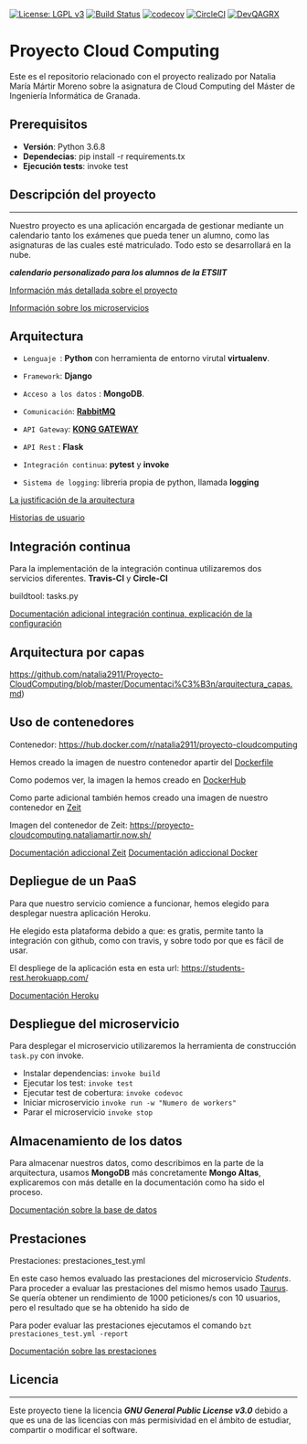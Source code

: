 [![License: LGPL v3](https://img.shields.io/badge/License-LGPL%20v3-blue.svg)](https://www.gnu.org/licenses/lgpl-3.0)
[![Build Status](https://travis-ci.com/natalia2911/Proyecto-CloudComputing.svg?branch=master)](https://travis-ci.com/natalia2911/Proyecto-CloudComputing)
[![codecov](https://codecov.io/gh/natalia2911/Proyecto-CloudComputing/branch/master/graph/badge.svg)](https://codecov.io/gh/natalia2911/Proyecto-CloudComputing)
[![CircleCI](https://circleci.com/gh/natalia2911/Proyecto-CloudComputing.svg?style=svg)](https://circleci.com/gh/natalia2911/Proyecto-CloudComputing)
[![DevQAGRX](https://img.shields.io/badge/DevQAGRX-blueviolet?style=for-the-badge&logo=Git)](https://github.com/JJ/curso-tdd)
# Proyecto Cloud Computing


Este es el repositorio relacionado con el proyecto realizado por Natalia María Mártir Moreno sobre la asignatura de Cloud Computing del Máster de Ingeniería Informática de Granada.

## Prerequisitos

- **Versión**: Python 3.6.8
- **Dependecias**: pip install -r requirements.tx
- **Ejecución tests**: invoke test

## Descripción del proyecto
--- 
Nuestro proyecto es una aplicación encargada de gestionar mediante un calendario tanto los exámenes que pueda tener un alumno, como las asignaturas de las cuales esté matriculado. Todo esto se desarrollará en la nube.

***calendario personalizado para los alumnos de la ETSIIT***

[Información más detallada sobre el proyecto](https://github.com/natalia2911/Proyecto-CloudComputing/blob/master/Documentación/DescripcionProyecto.md)


[Información sobre los microservicios](https://github.com/natalia2911/Proyecto-CloudComputing/blob/master/Documentación/microservicios.md)


## Arquitectura

- `Lenguaje `: **Python** con herramienta de entorno virutal **virtualenv**.

- `Framework`:  **Django** 

- `Acceso a los datos` : **MongoDB**.

- `Comunicación`:  **[RabbitMQ](https://www.rabbitmq.com/)**

- `API Gateway`: **[KONG GATEWAY](https://konghq.com/kong/)** 

- `API Rest` : **Flask** 

- `Integración continua`: **pytest** y **invoke** 

- `Sistema de logging`:  libreria propia de python, llamada **logging**


[La justificación de la arquitectura](https://github.com/natalia2911/Proyecto-CloudComputing/blob/master/Documentación/arquitectura_descrip.md)

[Historias de usuario](https://github.com/natalia2911/Proyecto-CloudComputing/blob/master/Documentación/historias_usuario.md)


## Integración continua

Para la implementación de la integración continua utilizaremos dos servicios diferentes. **Travis-CI** y **Circle-CI**

buildtool: tasks.py

[Documentación adicional integración continua, explicación de la configuración](https://github.com/natalia2911/Proyecto-CloudComputing/blob/master/Documentaci%C3%B3n/integracion_continua.md)

## Arquitectura por capas

https://github.com/natalia2911/Proyecto-CloudComputing/blob/master/Documentaci%C3%B3n/arquitectura_capas.md)

## Uso de contenedores

Contenedor: https://hub.docker.com/r/natalia2911/proyecto-cloudcomputing

Hemos creado la imagen de nuestro contenedor apartir del [Dockerfile](https://github.com/natalia2911/Proyecto-CloudComputing/blob/master/Dockerfile)

Como podemos ver, la imagen la hemos creado en [DockerHub](https://hub.docker.com/) 

Como parte adicional también hemos creado una imagen de nuestro contenedor en [Zeit](https://zeit.co/dashboard)

Imagen del contenedor de Zeit: https://proyecto-cloudcomputing.nataliamartir.now.sh/

[Documentación adiccional Zeit](https://github.com/natalia2911/Proyecto-CloudComputing/blob/master/Documentaci%C3%B3n/doc-zeit.md)
[Documentación adiccional Docker](https://github.com/natalia2911/Proyecto-CloudComputing/blob/master/Documentaci%C3%B3n/doc-docker.md)

## Depliegue de un PaaS

Para que nuestro servicio comience a funcionar, hemos elegido para desplegar nuestra aplicación Heroku.

He elegido esta plataforma debido a que: es gratis, permite tanto la integración con github, como con travis, y sobre todo por que es fácil de usar.

El despliege de la aplicación esta en esta url: https://students-rest.herokuapp.com/

[Documentación Heroku](https://github.com/natalia2911/Proyecto-CloudComputing/blob/master/Documentaci%C3%B3n/doc-heroku.md)

## Despliegue del microservicio

Para desplegar el microservicio utilizaremos la herramienta de construcción `task.py` con invoke.

* Instalar dependencias: `invoke build`
* Ejecutar los test: `invoke test`
* Ejecutar test de cobertura: `invoke codevoc`
* Iniciar microservicio `invoke run -w "Numero de workers"`
* Parar el microservicio `invoke stop`

## Almacenamiento de los datos

Para almacenar nuestros datos, como describimos en la parte de la arquitectura, usamos **MongoDB** más concretamente **Mongo Altas**, explicaremos con más detalle en la documentación como ha sido el proceso.

[Documentación sobre la base de datos](https://github.com/natalia2911/Proyecto-CloudComputing/blob/master/Documentaci%C3%B3n/basededatos.md)

## Prestaciones

Prestaciones: prestaciones_test.yml

En este caso hemos evaluado las prestaciones del microservicio *Students*.
Para proceder a evaluar las prestaciones del mismo hemos usado [Taurus](https://gettaurus.org/).
Se quería obtener un rendimiento de 1000 peticiones/s con 10 usuarios, pero el resultado que se ha obtenido ha sido de 

Para poder evaluar las prestaciones ejecutamos el comando `bzt prestaciones_test.yml -report`

[Documentación sobre las prestaciones](https://github.com/natalia2911/Proyecto-CloudComputing/blob/master/Documentaci%C3%B3n/prestaciones.md)

## Licencia
---
Este proyecto tiene la licencia ***GNU General Public License v3.0*** debido a que es una de las licencias con más permisividad en el ámbito de estudiar, compartir o modificar el software.

